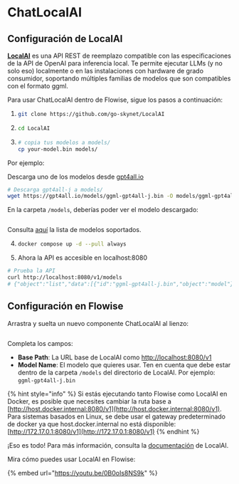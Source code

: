 # ChatLocalAI

## Configuración de LocalAI

[**LocalAI**](https://github.com/go-skynet/LocalAI) es una API REST de reemplazo compatible con las especificaciones de la API de OpenAI para inferencia local. Te permite ejecutar LLMs (y no solo eso) localmente o en las instalaciones con hardware de grado consumidor, soportando múltiples familias de modelos que son compatibles con el formato ggml.

Para usar ChatLocalAI dentro de Flowise, sigue los pasos a continuación:

1. ```bash
   git clone https://github.com/go-skynet/LocalAI
   ```
2. ```bash
   cd LocalAI
   ```
3. ```bash
   # copia tus modelos a models/
   cp your-model.bin models/
   ```

Por ejemplo:

Descarga uno de los modelos desde [gpt4all.io](https://gpt4all.io/index.html)

```bash
# Descarga gpt4all-j a models/
wget https://gpt4all.io/models/ggml-gpt4all-j.bin -O models/ggml-gpt4all-j
```

En la carpeta `/models`, deberías poder ver el modelo descargado:

<figure><img src="../../../.gitbook/assets/image--22---1-.png" alt=""><figcaption></figcaption></figure>

Consulta [aquí](https://localai.io/model-compatibility/index.html) la lista de modelos soportados.

4. ```bash
   docker compose up -d --pull always
   ```
5. Ahora la API es accesible en localhost:8080

```bash
# Prueba la API
curl http://localhost:8080/v1/models
# {"object":"list","data":[{"id":"ggml-gpt4all-j.bin","object":"model"}]}
```

## Configuración en Flowise

Arrastra y suelta un nuevo componente ChatLocalAI al lienzo:

<figure><img src="../../../.gitbook/assets/image--39-.png" alt=""><figcaption></figcaption></figure>

Completa los campos:

* **Base Path**: La URL base de LocalAI como [http://localhost:8080/v1](http://localhost:8080/v1)
* **Model Name**: El modelo que quieres usar. Ten en cuenta que debe estar dentro de la carpeta `/models` del directorio de LocalAI. Por ejemplo: `ggml-gpt4all-j.bin`

{% hint style="info" %}
Si estás ejecutando tanto Flowise como LocalAI en Docker, es posible que necesites cambiar la ruta base a [http://host.docker.internal:8080/v1](http://host.docker.internal:8080/v1). Para sistemas basados en Linux, se debe usar el gateway predeterminado de docker ya que host.docker.internal no está disponible: [http://172.17.0.1:8080/v1](http://172.17.0.1:8080/v1)
{% endhint %}

¡Eso es todo! Para más información, consulta la [documentación](https://localai.io/basics/getting_started/index.html) de LocalAI.

Mira cómo puedes usar LocalAI en Flowise:

{% embed url="https://youtu.be/0B0oIs8NS9k" %}
